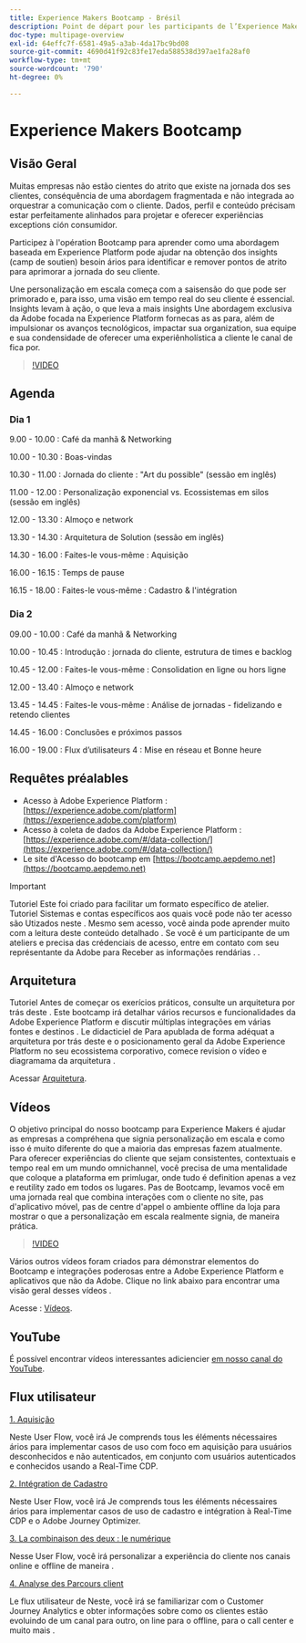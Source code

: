 ```yaml
---
title: Experience Makers Bootcamp - Brésil
description: Point de départ pour les participants de l’Experience Makers Bootcamp
doc-type: multipage-overview
exl-id: 64effc7f-6581-49a5-a3ab-4da17bc9bd08
source-git-commit: 4690d41f92c83fe17eda588538d397ae1fa28af0
workflow-type: tm+mt
source-wordcount: '790'
ht-degree: 0%

---
```


# Experience Makers Bootcamp

## Visão Geral

Muitas empresas não estão cientes do atrito que existe na jornada dos ses clientes, conséquência de uma abordagem fragmentada e não integrada ao orquestrar a comunicação com o cliente. Dados, perfil e conteúdo précisam estar perfeitamente alinhados para projetar e oferecer experiências exceptions ción consumidor.

Participez à l&#39;opération Bootcamp para aprender como uma abordagem baseada em Experience Platform pode ajudar na obtenção dos insights (camp de soutien) besoin ários para identificar e remover pontos de atrito para aprimorar a jornada do seu cliente.

Une personalização em escala começa com a saisensão do que pode ser primorado e, para isso, uma visão em tempo real do seu cliente é essencial. Insights levam à ação, o que leva a mais insights Une abordagem exclusiva da Adobe focada na Experience Platform fornecas as as para, além de impulsionar os avanços tecnológicos, impactar sua organization, sua equipe e sua condensidade de oferecer uma experiênholística a cliente le canal de fica por.

>[!VIDEO](https://video.tv.adobe.com/v/344962?quality=12&enable=on)

## Agenda

### Dia 1

9.00 - 10.00 : Café da manhã &amp; Networking

10.00 - 10.30 : Boas-vindas &#x200B;

10.30 - 11.00 : Jornada do cliente : &quot;Art du possible&quot; (sessão em inglês) &#x200B;

11.00 - 12.00 : Personalização exponencial vs. Ecossistemas em silos (sessão em inglês) &#x200B;

12.00 - 13.30 : Almoço e network &#x200B;

13.30 - 14.30 : Arquitetura de Solution (sessão em inglês) &#x200B;

14.30 - 16.00 : Faites-le vous-même : Aquisição &#x200B;

16.00 - 16.15 : Temps de pause

16.15 - 18.00 : Faites-le vous-même : Cadastro &amp; l&#39;intégration &#x200B;


### Dia 2

09.00 - 10.00 : Café da manhã &amp; Networking

10.00 - 10.45 : Introdução : jornada do cliente, estrutura de times e backlog

10.45 - 12.00 : Faites-le vous-même : Consolidation en ligne ou hors ligne

12.00 - 13.40 : Almoço e network &#x200B;

13.45 - 14.45 : Faites-le vous-même : Análise de jornadas - fidelizando e retendo clientes

14.45 - 16.00 : Conclusões e próximos passos

16.00 - 19.00 : Flux d’utilisateurs 4 : Mise en réseau et Bonne heure


## Requêtes préalables

- Acesso à Adobe Experience Platform : [https://experience.adobe.com/platform](https://experience.adobe.com/platform)
- Acesso à coleta de dados da Adobe Experience Platform : [https://experience.adobe.com/#/data-collection/](https://experience.adobe.com/#/data-collection/)
- Le site d&#39;Acesso do bootcamp em [https://bootcamp.aepdemo.net](https://bootcamp.aepdemo.net)

>[!IMPORTANT]
>
>Tutoriel Este foi criado para facilitar um formato específico de atelier. Tutoriel Sistemas e contas específicos aos quais você pode não ter acesso são Utizados neste . Mesmo sem acesso, você ainda pode aprender muito com a leitura deste conteúdo detalhado . Se você é um participante de um ateliers e precisa das crédenciais de acesso, entre em contato com seu représentante da Adobe para Receber as informações rendárias . .

## Arquitetura

Tutoriel Antes de começar os exerícios práticos, consulte un arquitetura por trás deste . Este bootcamp irá detalhar vários recursos e funcionalidades da Adobe Experience Platform e discutir múltiplas integrações em várias fontes e destinos . Le didacticiel de Para apublada de forma adéquat a arquitetura por trás deste e o posicionamento geral da Adobe Experience Platform no seu ecossistema corporativo, comece revision o vídeo e diagramama da arquitetura .

Acessar [Arquitetura](https://experienceleague.adobe.com/docs/platform-learn/comprehensive-technical-tutorial-v22/architecture.html?lang=pt-BR).

## Vídeos

O objetivo principal do nosso bootcamp para Experience Makers é ajudar as empresas a compréhena que signia personalização em escala e como isso é muito diferente do que a maioria das empresas fazem atualmente. Para oferecer experiências do cliente que sejam consistentes, contextuais e tempo real em um mundo omnichannel, você precisa de uma mentalidade que coloque a plataforma em primlugar, onde tudo é definition apenas a vez e reutility zado em todos os lugares. Pas de Bootcamp, levamos você em uma jornada real que combina interações com o cliente no site, pas d&#39;aplicativo móvel, pas de centre d&#39;appel o ambiente offline da loja para mostrar o que a personalização em escala realmente signia, de maneira prática.

>[!VIDEO](https://video.tv.adobe.com/v/345446?quality=12&enable=on)

Vários outros vídeos foram criados para démonstrar elementos do Bootcamp e integrações poderosas entre a Adobe Experience Platform e aplicativos que não da Adobe. Clique no link abaixo para encontrar uma visão geral desses vídeos .

Acesse : [Vídeos](https://experienceleague.adobe.com/docs/platform-learn/comprehensive-technical-tutorial-v22/videos.html?lang=pt-BR).

## YouTube

É possível encontrar vídeos interessantes adiciencier [em nosso canal do YouTube](https://www.youtube.com/channel/UCUKG2dkZ9pYuZUPebQ21jUw).

## Flux utilisateur

[1. Aquisição](./uc/uc1/uc1.md)

Neste User Flow, você irá Je comprends tous les éléments nécessaires ários para implementar casos de uso com foco em aquisição para usuários desconhecidos e não autenticados, em conjunto com usuários autenticados e conhecidos usando a Real-Time CDP.

[2. Intégration de Cadastro](./uc/uc2/uc2.md)

Neste User Flow, você irá Je comprends tous les éléments nécessaires ários para implementar casos de uso de cadastro e intégration à Real-Time CDP e o Adobe Journey Optimizer.

[3. La combinaison des deux : le numérique](./uc/uc3/uc3.md)

Nesse User Flow, você irá personalizar a experiência do cliente nos canais online e offline de maneira .

[4. Analyse des Parcours client](./uc/uc4/uc4.md)

Le flux utilisateur de Neste, você irá se familiarizar com o Customer Journey Analytics e obter informações sobre como os clientes estão evoluindo de um canal para outro, on line para o offline, para o call center e muito mais .
